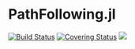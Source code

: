 # PathFollowing.jl

[gh-ci-img]: https://github.com/control-toolbox/PathFollowing.jl/actions/workflows/CI.yml/badge.svg?branch=main
[gh-ci-url]: https://github.com/control-toolbox/PathFollowing.jl/actions/workflows/CI.yml?query=branch%3Amain

[gh-co-img]: https://codecov.io/gh/control-toolbox/PathFollowing.jl/branch/main/graph/badge.svg?token=YM5YQQUSO3
[gh-co-url]: https://codecov.io/gh/control-toolbox/PathFollowing.jl

[![Build Status][gh-ci-img]][gh-ci-url] 
[![Covering Status][gh-co-img]][gh-co-url]
[![](https://img.shields.io/badge/docs-stable-blue.svg)](http://control-toolbox.github.io/PathFollowing.jl)